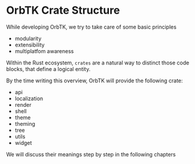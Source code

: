 # OrbTK Crate Structure

While developing OrbTK, we try to take care of some basic principles

* modularity
* extensibility
* multiplatfom awareness

Within the Rust ecosystem, `crates` are a natural way to distinct those code
blocks, that define a logical entity.

By the time writing this overview, OrbTK will provide the following crate:

* api
* localization
* render
* shell
* theme
* theming
* tree
* utils
* widget

We will discuss their meanings step by step in the following chapters
